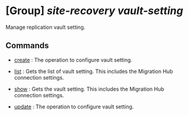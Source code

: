 # [Group] _site-recovery vault-setting_

Manage replication vault setting.

## Commands

- [create](/Commands/site-recovery/vault-setting/_create.md)
: The operation to configure vault setting.

- [list](/Commands/site-recovery/vault-setting/_list.md)
: Gets the list of vault setting. This includes the Migration Hub connection settings.

- [show](/Commands/site-recovery/vault-setting/_show.md)
: Gets the vault setting. This includes the Migration Hub connection settings.

- [update](/Commands/site-recovery/vault-setting/_update.md)
: The operation to configure vault setting.
